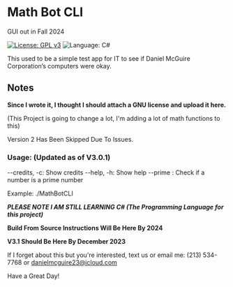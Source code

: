 # Math Bot CLI
GUI out in Fall 2024

[![License: GPL v3](https://img.shields.io/github/license/DanielLMcGuire/PrimeNumberSolver)](https://www.gnu.org/licenses/old-licenses/gpl-3.0) ![Language: C#](https://img.shields.io/badge/language-C%23-green)

This used to be a simple test app for IT to see if Daniel McGuire Corporation’s computers were okay.
## Notes
**Since I wrote it, I thought I should attach a GNU license and upload it here.**

(This Project is going to change a lot, I'm adding a lot of math functions to this)

Version 2 Has Been Skipped Due To Issues.

### Usage: (Updated as of V3.0.1)
  --credits, -c: Show credits
  --help, -h: Show help
  --prime <number>: Check if a number is a prime number

Example: ./MathBotCLI <Operation> <Number>

***PLEASE NOTE I AM STILL LEARNING C# (The Programming Language for this project)***

**Build From Source Instructions Will Be Here By 2024**

**V3.1 Should Be Here By December 2023**

If I forget about this but you're interested, text us or email me:
(213) 534-7768 or danielmcguire23@icloud.com


Have a Great Day!
